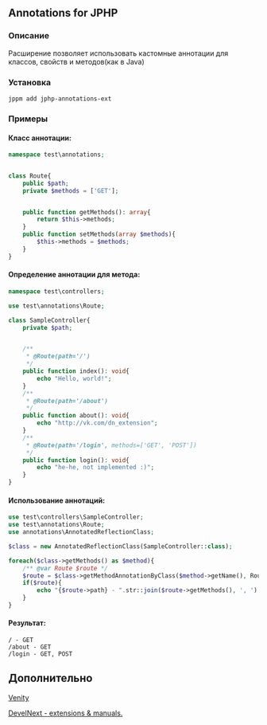 ## Annotations for JPHP
### Описание
Расширение позволяет использовать кастомные аннотации для классов, свойств и методов(как в Java)
### Установка
```
jppm add jphp-annotations-ext
```
### Примеры
#### Класс аннотации:
```php
namespace test\annotations;


class Route{
    public $path;
    private $methods = ['GET'];


    public function getMethods(): array{
        return $this->methods;
    }
    public function setMethods(array $methods){
        $this->methods = $methods;
    }
}
```
#### Определение аннотации для метода:
```php
namespace test\controllers;

use test\annotations\Route;

class SampleController{
    private $path;


    /**
     * @Route(path='/')
     */
    public function index(): void{
        echo "Hello, world!";
    }
    /**
     * @Route(path='/about')
     */
    public function about(): void{
        echo "http://vk.com/dn_extension";
    }
    /**
     * @Route(path='/login', methods=['GET', 'POST'])
     */
    public function login(): void{
        echo "he-he, not implemented :)";
    }
}
```
#### Использование аннотаций:
```php
use test\controllers\SampleController;
use test\annotations\Route;
use annotations\AnnotatedReflectionClass;

$class = new AnnotatedReflectionClass(SampleController::class);

foreach($class->getMethods() as $method){
    /** @var Route $route */
    $route = $class->getMethodAnnotationByClass($method->getName(), Route::class);
    if($route){
        echo "{$route->path} - ".str::join($route->getMethods(), ', ')."\n";
    }
}
```
#### Результат:
```
/ - GET
/about - GET
/login - GET, POST
```
## Дополнительно

[Venity](https://vk.com/venity)

[DevelNext - extensions & manuals.](https://vk.com/dn_extension)